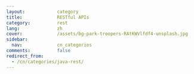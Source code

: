 ```yaml
---
layout:            category
title:             RESTful APIs
category:          rest
lang:              zh
cover:             /assets/bg-park-troopers-RAtKWVlfdf4-unsplash.jpg
sidebar:
  nav:             cn_categories
comments:          false
redirect_from:
  - /cn/categories/java-rest/
---
```

